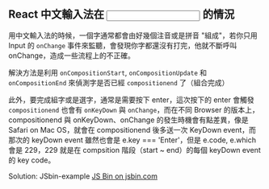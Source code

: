 ## React 中文輸入法在 <Input /> 的情況

用中文輸入法的時候，一個字通常都會由好幾個注音或是拼音 "組成"，若你只用 Input 的 `onChange` 事件來監聽，會發現你字都還沒有打完，他就不斷呼叫 onChange，造成一些流程上的不正確。

解決方法是利用 `onCompositionStart`, `onCompositionUpdate` 和 `onCompositionEnd` 來偵測字是否已經 `compositionend` 了（組合完成）

此外，要完成組字或是選字，通常是需要按下 enter，這次按下的 enter 會觸發 `compositionend` 也會有 `onKeyDown` 與 `onChange`，而在不同 Browser 的版本上，compositionend 與 onKeyDown、onChange 的發生時機會有點差異，像是 Safari on Mac OS，就會在 compositionend 後多送一次 KeyDown event，而那次的 keyDown event 雖然也會是 e.key === 'Enter'，但是 e.code, e.which 會是 229，229 就是在 compsition 階段（start ~ end）的每個 keyDown event 的 key code。

Solution: JSbin-example
<a class="jsbin-embed" href="http://jsbin.com/belobub/3/embed?html,js,output">JS Bin on jsbin.com</a><script src="http://static.jsbin.com/js/embed.min.js?4.0.4"></script>
